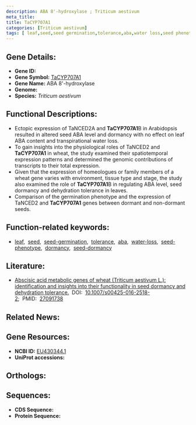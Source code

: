 ```yaml
---
description: ABA 8'-hydroxylase ; Triticum aestivum
meta_title:
title: TaCYP707A1
categories: [Triticum aestivum]
tags: [ leaf,seed,seed germination,tolerance,aba,water loss,seed phenotype,dormancy,seed dormancy ]
---
```


## Gene Details:
- **Gene ID:** []()
- **Gene Symbol:** <u>TaCYP707A1</u>
- **Gene Name:** ABA 8'-hydroxylase
- **Genome:** []()
- **Species:** *Triticum aestivum*

## Functional Descriptions:
   - Ectopic expression of TaNCED2A and **TaCYP707A1**B in Arabidopsis resulted in altered seed ABA level and dormancy with no effect on leaf ABA content and transpirational water loss.
   - To gain insights into the physiological roles of TaNCED2 and **TaCYP707A1** in wheat, the study examined their spatiotemporal expression patterns and determined the genomic contributions of transcripts to their total expression.
   - Given that the expression of homeologues or family members of a wheat gene varies with environment, tissue type and stage, the study also examined the role of **TaCYP707A1**B in regulating ABA level, seed dormancy and dehydration tolerance in leaves. 
   - Comparison of the germination phenotype and the expression of TaNCED2 and **TaCYP707A1** genes between dormant and non-dormant seeds.

## Function-related keywords:
   - [leaf](/tags/leaf/),&nbsp;&nbsp;[seed](/tags/seed/),&nbsp;&nbsp;[seed-germination](/tags/seed-germination/),&nbsp;&nbsp;[tolerance](/tags/tolerance/),&nbsp;&nbsp;[aba](/tags/aba/),&nbsp;&nbsp;[water-loss](/tags/water-loss/),&nbsp;&nbsp;[seed-phenotype](/tags/seed-phenotype/),&nbsp;&nbsp;[dormancy](/tags/dormancy/),&nbsp;&nbsp;[seed-dormancy](/tags/seed-dormancy/)

## Literature:
   - [Abscisic acid metabolic genes of wheat (Triticum aestivum L.): identification and insights into their functionality in seed dormancy and dehydration tolerance.](https://doi.org/10.1007/s00425-016-2518-2)&nbsp;&nbsp;DOI:&nbsp;&nbsp;[10.1007/s00425-016-2518-2](https://doi.org/10.1007/s00425-016-2518-2);&nbsp;&nbsp;PMID:&nbsp;&nbsp;[27091738](https://pubmed.ncbi.nlm.nih.gov/27091738/)

## Related News:

## Gene Resources:
- **NCBI ID:**  [EU430344.1](https://www.ncbi.nlm.nih.gov/gene/?term=EU430344.1)
- **UniProt accessions:**  [](https://www.uniprot.org/uniprotkb//entry)

## Orthologs:

## Sequences:
- **CDS Sequence:**
- **Protein Sequence:**
